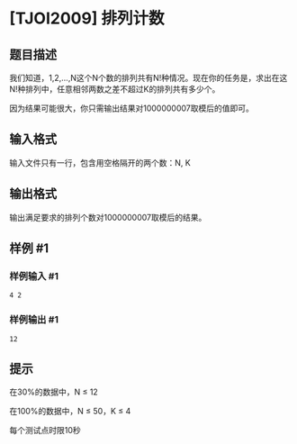 # [TJOI2009] 排列计数

## 题目描述

我们知道，1,2,...,N这个N个数的排列共有N!种情况。现在你的任务是，求出在这N!种排列中，任意相邻两数之差不超过K的排列共有多少个。

因为结果可能很大，你只需输出结果对1000000007取模后的值即可。


## 输入格式

输入文件只有一行，包含用空格隔开的两个数：N, K


## 输出格式

输出满足要求的排列个数对1000000007取模后的结果。


## 样例 #1

### 样例输入 #1
```
4 2
```

### 样例输出 #1

```
12
```

## 提示

在30%的数据中，N ≤ 12

在100%的数据中，N ≤ 50，K ≤ 4

每个测试点时限10秒

